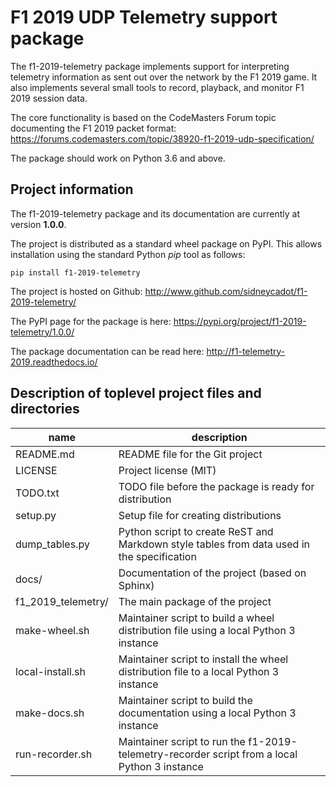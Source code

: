 
F1 2019 UDP Telemetry support package
=====================================

The f1-2019-telemetry package implements support for interpreting telemetry information as sent out over the network by the F1 2019 game.
It also implements several small tools to record, playback, and monitor F1 2019 session data.

The core functionality is based on the CodeMasters Forum topic documenting the F1 2019 packet format: https://forums.codemasters.com/topic/38920-f1-2019-udp-specification/

The package should work on Python 3.6 and above.


Project information
-------------------

The f1-2019-telemetry package and its documentation are currently at version **1.0.0**.

The project is distributed as a standard wheel package on PyPI.
This allows installation using the standard Python _pip_ tool as follows:

    pip install f1-2019-telemetry

The project is hosted on Github: http://www.github.com/sidneycadot/f1-2019-telemetry/

The PyPI page for the package is here: https://pypi.org/project/f1-2019-telemetry/1.0.0/

The package documentation can be read here: http://f1-telemetry-2019.readthedocs.io/


Description of toplevel project files and directories
-----------------------------------------------------

| name               | description                                                                                   |
| ------------------ | --------------------------------------------------------------------------------------------- |
| README.md          | README file for the Git project                                                               |
| LICENSE            | Project license (MIT)                                                                         |
| TODO.txt           | TODO file before the package is ready for distribution                                        |
| setup.py           | Setup file for creating distributions                                                         |
| dump_tables.py     | Python script to create ReST and Markdown style tables from data used in the specification    |
| docs/              | Documentation of the project (based on Sphinx)                                                |
| f1_2019_telemetry/ | The main package of the project                                                               |
| make-wheel.sh      | Maintainer script to build a wheel distribution file using a local Python 3 instance          |
| local-install.sh   | Maintainer script to install the wheel distribution file to a local Python 3 instance         |
| make-docs.sh       | Maintainer script to build the documentation using a local Python 3 instance                  |
| run-recorder.sh    | Maintainer script to run the f1-2019-telemetry-recorder script from a local Python 3 instance |
